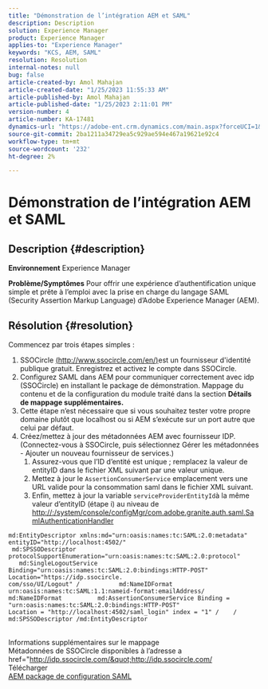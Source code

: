 ```yaml
---
title: "Démonstration de l’intégration AEM et SAML"
description: Description
solution: Experience Manager
product: Experience Manager
applies-to: "Experience Manager"
keywords: "KCS, AEM, SAML"
resolution: Resolution
internal-notes: null
bug: false
article-created-by: Amol Mahajan
article-created-date: "1/25/2023 11:55:33 AM"
article-published-by: Amol Mahajan
article-published-date: "1/25/2023 2:11:01 PM"
version-number: 4
article-number: KA-17481
dynamics-url: "https://adobe-ent.crm.dynamics.com/main.aspx?forceUCI=1&pagetype=entityrecord&etn=knowledgearticle&id=1b20b327-a79c-ed11-aad1-6045bd0061cb"
source-git-commit: 2ba1211a34729ea5c929ae594e467a19621e92c4
workflow-type: tm+mt
source-wordcount: '232'
ht-degree: 2%

---
```


# Démonstration de l’intégration AEM et SAML

## Description {#description}

<b>Environnement</b>
Experience Manager


<b>Problème/Symptômes</b>
Pour offrir une expérience d’authentification unique simple et prête à l’emploi avec la prise en charge du langage SAML (Security Assertion Markup Language) d’Adobe Experience Manager (AEM).


## Résolution {#resolution}

Commencez par trois étapes simples :<br>
1. SSOCircle [(http://www.ssocircle.com/en/)](http://www.ssocircle.com/en/)est un fournisseur d&#39;identité publique gratuit. Enregistrez et activez le compte dans SSOCircle.
2. Configurez SAML dans AEM pour communiquer correctement avec idp (SSOCircle) en installant le package de démonstration. Mappage du contenu et de la configuration du module traité dans la section <b>Détails de mappage supplémentaires.</b>
3. Cette étape n’est nécessaire que si vous souhaitez tester votre propre domaine plutôt que localhost ou si AEM s’exécute sur un port autre que celui par défaut.
4. Créez/mettez à jour des métadonnées AEM avec fournisseur IDP. (Connectez-vous à SSOCircle, puis sélectionnez Gérer les métadonnées - Ajouter un nouveau fournisseur de services.)
   1. Assurez-vous que l’ID d’entité est unique ; remplacez la valeur de entityID dans le fichier XML suivant par une valeur unique.
   2. Mettez à jour le `AssertionConsumerService` emplacement vers une URL valide pour la consommation saml dans le fichier XML suivant.
   3. Enfin, mettez à jour la variable `serviceProviderEntityId`à la même valeur d’entityID (étape i) au niveau de [http://:/system/console/configMgr/com.adobe.granite.auth.saml.SamlAuthenticationHandler](http://&lt;host>:&lt;port>/system/console/configMgr/com.adobe.granite.auth.saml.SamlAuthenticationHandler)



```
md:EntityDescriptor xmlns:md="urn:oasis:names:tc:SAML:2.0:metadata" entityID="http://localhost:4502/"
 md:SPSSODescriptor protocolSupportEnumeration="urn:oasis:names:tc:SAML:2.0:protocol"
   md:SingleLogoutService Binding="urn:oasis:names:tc:SAML:2.0:bindings:HTTP-POST" Location="https://idp.ssocircle.
com/sso/UI/Logout" /           md:NameIDFormat urn:oasis:names:tc:SAML:1.1:nameid-format:emailAddress/
md:NameIDFormat          md:AssertionConsumerService Binding = "urn:oasis:names:tc:SAML:2.0:bindings:HTTP-POST"
Location = "http://localhost:4502/saml_login" index = "1" /    / md:SPSSODescriptor /md:EntityDescriptor
```

<br>Informations supplémentaires sur le mappage<br>
Métadonnées de SSOCircle disponibles à l’adresse a href=&quot;http://idp.ssocircle.com/&quot;http://idp.ssocircle.com/
<br>Télécharger<br>
[AEM package de configuration SAML](https://files.acrobat.com/a/preview/d0017bf5-c35a-483e-80a0-d6bfb0526299)
